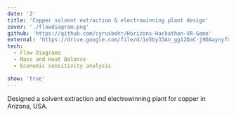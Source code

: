 ```yaml
---
date: '2'
title: 'Copper solvent extraction & electrowinning plant design'
cover: './flowdiagram.png'
github: 'https://github.com/cyrusbehr/Horizons-Hackathon-VR-Game'
external: 'https://drive.google.com/file/d/1o5by33An_gg12DaC-j9DAaynyfOI4pxj/view?usp=sharing'
tech:
  - Flow Diagrams
  - Mass and Heat Balance
  - Economic sensitivity analysis

show: 'true'
---
```


Designed a solvent extraction and electrowinning plant for copper in Arizona, USA.

